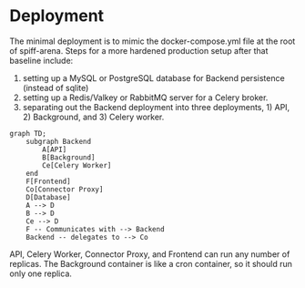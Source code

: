 # Deployment

The minimal deployment is to mimic the docker-compose.yml file at the root of spiff-arena.
Steps for a more hardened production setup after that baseline include:

 1. setting up a MySQL or PostgreSQL database for Backend persistence (instead of sqlite)
 2. setting up a Redis/Valkey or RabbitMQ server for a Celery broker.
 2. separating out the Backend deployment into three deployments, 1) API, 2) Background, and 3) Celery worker.


```mermaid
graph TD;
    subgraph Backend
        A[API]
        B[Background]
        Ce[Celery Worker]
    end
    F[Frontend]
    Co[Connector Proxy]
    D[Database]
    A --> D
    B --> D
    Ce --> D
    F -- Communicates with --> Backend
    Backend -- delegates to --> Co
```

API, Celery Worker, Connector Proxy, and Frontend can run any number of replicas.
The Background container is like a cron container, so it should run only one replica.
